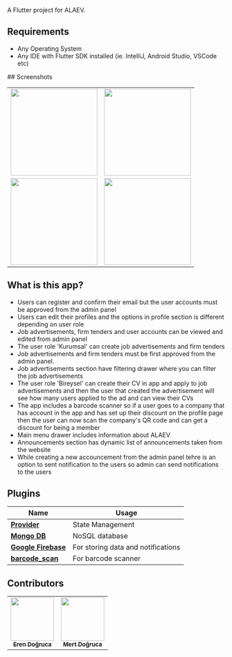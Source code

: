 A Flutter project for ALAEV.

## Requirements
<ul>
<li>Any Operating System</li>
<li>Any IDE with Flutter SDK installed (ie. IntelliJ, Android Studio, VSCode etc)</li>
</ul>
## Screenshots


<table><tr>
<div><td style="text-align: center">
    <img src="https://i.imgur.com/zRW7S7g.png" width="200"/>
</td>
<td style="text-align: center">
<img src="https://i.imgur.com/QktfZcG.png" width="200"/>
</td></tr></div>
  <div>
  <tr><td style="text-align: center">
<img src="https://i.imgur.com/gCvJHh5.png" width="200"/>
</td>
  <td style="text-align: center">
<img src="https://i.imgur.com/eMWyUUO.png" width="200"/>
</td></tr></table></div>

## What is this app?

<ul>
    <li>Users can register and confirm their email but the user accounts must be approved from the admin panel</li>
    <li>Users can edit their profiles and the options in profile section is different depending on user role</li>
    <li>Job advertisements, firm tenders and user accounts can be viewed and edited from admin panel</li>
    <li>The user role 'Kurumsal' can create job advertisements and firm tenders</li>
    <li>Job advertisements and firm tenders must be first approved from the admin panel. </li>
    <li>Job advertisements section have filtering drawer where you can filter the job advertisements</li>
    <li>The user role 'Bireysel' can create their CV in app and apply to job advertisements and then the user that created the advertisement will see how many users applied to the ad and can view their CVs</li>
    <li>The app includes a barcode scanner so if a user goes to a company that has account in the app and has set up their discount on the profile page then the user can now scan the company's QR code and can get a discount for being a member</li>
    <li>Main menu drawer includes information about ALAEV</li>
    <li>Announcements section has dynamic list of announcements taken from the website</li>
    <li>While creating a new accouncement from the admin panel tehre is an option to sent notification to the users so admin can send notifications to the users</li>
</ul>

## Plugins

<table>
<thead>
<tr>
<th>Name</th>
<th>Usage</th>
</tr>
</thead>
<tbody>
<tr>
<td><a href="https://pub.dev/packages/provider" rel="nofollow"><strong>Provider</strong></a></td>
<td>State Management</td>
</tr>
<tr>
<td><a href="www.mongodb.com" rel="nofollow"><strong>Mongo DB</strong></a></td>
<td>NoSQL database</td>
</tr>
<tr>
<td><a href="https://firebase.google.com" rel="nofollow"><strong>Google Firebase</strong></a></td>
<td>For storing data and notifications</td>
</tr>
<tr>
<td><a href="https://pub.dev/packages/barcode_scan" rel="nofollow"><strong>barcode_scan</strong></a></td>
<td>For barcode scanner</td>
</tr>
</tbody>
</table>

## Contributors

<table>
  <tbody><tr>
    <td align="center"><a href="https://github.com/Eroo36" rel="nofollow"><img src="https://avatars0.githubusercontent.com/u/13486466?s=460&u=661ce5ba30c35bb65544a1e8da9d43c70971e5ab&v=4" width="100px;" alt="" style="max-width:100%;"><br><sub><b>Eren Doğruca</b></sub></a><br><a href="https://github.com/mert68401/alaev-mobil/commits?author=Eroo36"></a></td>
    <td align="center"><a href="https://github.com/mert68401"><img src="https://avatars1.githubusercontent.com/u/44726724?s=460&v=4" width="100px;" alt="" style="max-width:100%;"><br><sub><b>Mert Doğruca</b></sub></a><br><a href="https://github.com/mert68401/alaev-mobil/commits?author=mert68401" title="Code"></a></td>
    
  </tr>
</tbody></table>
